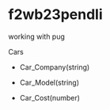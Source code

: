 # f2wb23pendli

working with pug

Cars

- Car_Company(string)

- Car_Model(string)

- Car_Cost(number)

